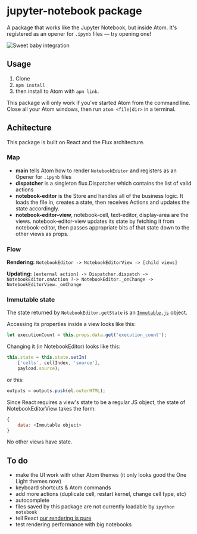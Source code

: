 # jupyter-notebook package

A package that works like the Jupyter Notebook, but inside Atom. It's registered as an opener for `.ipynb` files — try opening one!

![Sweet baby integration](http://i.imgur.com/100MtXR.png)

## Usage

1. Clone
2. `npm install`
3. then install to Atom with `apm link`.

This package will only work if you've started Atom from the command line. Close all your Atom windows, then run `atom <file|dir>` in a terminal.

## Achitecture

This package is built on React and the Flux architecture.

### Map

- **main** tells Atom how to render `NotebookEditor` and registers as an Opener for `.ipynb` files
- **dispatcher** is a singleton flux.Dispatcher which contains the list of valid actions
- **notebook-editor** is the Store and handles all of the business logic. It loads the file in, creates a state, then receives Actions and updates the state accordingly.
- **notebook-editor-view**, notebook-cell, text-editor, display-area are the views. notebook-editor-view updates its state by fetching it from notebook-editor, then passes appropriate bits of that state down to the other views as props.

### Flow

**Rendering:** `NotebookEditor -> NotebookEditorView -> [child views]`

**Updating:** `[external action] -> Dispatcher.dispatch -> NotebookEditor.onAction ?-> NotebookEditor._onChange -> NotebookEditorView._onChange`

### Immutable state

The state returned by `NotebookEditor.getState` is an [`Immutable.js`](https://facebook.github.io/immutable-js/) object.

Accessing its properties inside a view looks like this:

```javascript
let executionCount = this.props.data.get('execution_count');
```

Changing it (in NotebookEditor) looks like this:

```javascript
this.state = this.state.setIn(
    ['cells', cellIndex, 'source'],
    payload.source);
```

or this:

```javascript
outputs = outputs.push(el.outerHTML);
```

Since React requires a view's state to be a regular JS object, the state of NotebookEditorView takes the form:

```javascript
{
    data: <Immutable object>
}
```

No other views have state.

## To do

- make the UI work with other Atom themes (it only looks good the One Light themes now)
- keyboard shortcuts & Atom commands
- add more actions (duplicate cell, restart kernel, change cell type, etc)
- autocomplete
- files saved by this package are not currently loadable by `ipython notebook`
- tell React [our rendering is pure](https://facebook.github.io/react/docs/advanced-performance.html)
- test rendering performance with big notebooks
